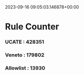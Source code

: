 2023-09-16 09:05:03.146878+00:00
# Rule Counter 
 ### UCATE : 428351

 ### Veneto : 179802

 ### Allowlist : 13930